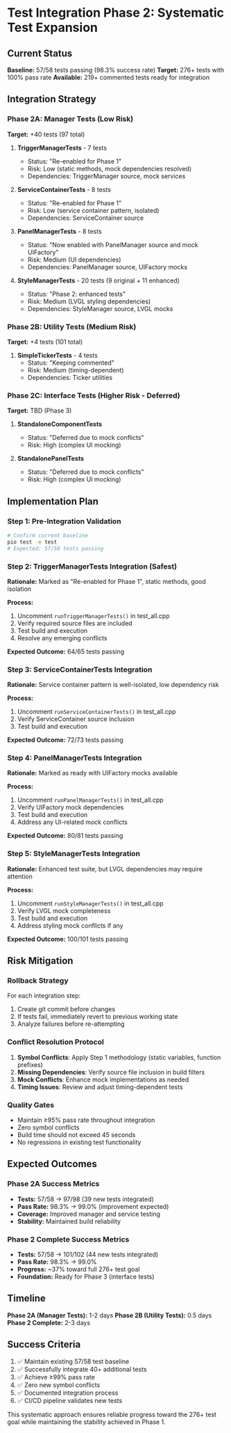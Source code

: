 # Test Integration Phase 2: Systematic Test Expansion

## Current Status

**Baseline:** 57/58 tests passing (98.3% success rate)
**Target:** 276+ tests with 100% pass rate
**Available:** 219+ commented tests ready for integration

## Integration Strategy

### Phase 2A: Manager Tests (Low Risk)
**Target:** +40 tests (97 total)

1. **TriggerManagerTests** - 7 tests
   - Status: "Re-enabled for Phase 1" 
   - Risk: Low (static methods, mock dependencies resolved)
   - Dependencies: TriggerManager source, mock services

2. **ServiceContainerTests** - 8 tests  
   - Status: "Re-enabled for Phase 1"
   - Risk: Low (service container pattern, isolated)
   - Dependencies: ServiceContainer source

3. **PanelManagerTests** - 8 tests
   - Status: "Now enabled with PanelManager source and mock UIFactory"
   - Risk: Medium (UI dependencies)
   - Dependencies: PanelManager source, UIFactory mocks

4. **StyleManagerTests** - 20 tests (9 original + 11 enhanced)
   - Status: "Phase 2: enhanced tests"
   - Risk: Medium (LVGL styling dependencies)
   - Dependencies: StyleManager source, LVGL mocks

### Phase 2B: Utility Tests (Medium Risk)
**Target:** +4 tests (101 total)

1. **SimpleTickerTests** - 4 tests
   - Status: "Keeping commented" 
   - Risk: Medium (timing-dependent)
   - Dependencies: Ticker utilities

### Phase 2C: Interface Tests (Higher Risk - Deferred)
**Target:** TBD (Phase 3)

1. **StandaloneComponentTests**
   - Status: "Deferred due to mock conflicts"
   - Risk: High (complex UI mocking)

2. **StandalonePanelTests** 
   - Status: "Deferred due to mock conflicts"
   - Risk: High (complex UI mocking)

## Implementation Plan

### Step 1: Pre-Integration Validation

```bash
# Confirm current baseline
pio test -e test
# Expected: 57/58 tests passing
```

### Step 2: TriggerManagerTests Integration (Safest)

**Rationale:** Marked as "Re-enabled for Phase 1", static methods, good isolation

**Process:**
1. Uncomment `runTriggerManagerTests()` in test_all.cpp
2. Verify required source files are included
3. Test build and execution
4. Resolve any emerging conflicts

**Expected Outcome:** 64/65 tests passing

### Step 3: ServiceContainerTests Integration

**Rationale:** Service container pattern is well-isolated, low dependency risk

**Process:**
1. Uncomment `runServiceContainerTests()` in test_all.cpp
2. Verify ServiceContainer source inclusion
3. Test build and execution

**Expected Outcome:** 72/73 tests passing

### Step 4: PanelManagerTests Integration

**Rationale:** Marked as ready with UIFactory mocks available

**Process:**
1. Uncomment `runPanelManagerTests()` in test_all.cpp
2. Verify UIFactory mock dependencies
3. Test build and execution
4. Address any UI-related mock conflicts

**Expected Outcome:** 80/81 tests passing

### Step 5: StyleManagerTests Integration

**Rationale:** Enhanced test suite, but LVGL dependencies may require attention

**Process:**
1. Uncomment `runStyleManagerTests()` in test_all.cpp
2. Verify LVGL mock completeness
3. Test build and execution
4. Address styling mock conflicts if any

**Expected Outcome:** 100/101 tests passing

## Risk Mitigation

### Rollback Strategy
For each integration step:
1. Create git commit before changes
2. If tests fail, immediately revert to previous working state
3. Analyze failures before re-attempting

### Conflict Resolution Protocol
1. **Symbol Conflicts**: Apply Step 1 methodology (static variables, function prefixes)
2. **Missing Dependencies**: Verify source file inclusion in build filters
3. **Mock Conflicts**: Enhance mock implementations as needed
4. **Timing Issues**: Review and adjust timing-dependent tests

### Quality Gates
- Maintain ≥95% pass rate throughout integration
- Zero symbol conflicts
- Build time should not exceed 45 seconds
- No regressions in existing test functionality

## Expected Outcomes

### Phase 2A Success Metrics
- **Tests:** 57/58 → 97/98 (39 new tests integrated)
- **Pass Rate:** 98.3% → 99.0% (improvement expected)
- **Coverage:** Improved manager and service testing
- **Stability:** Maintained build reliability

### Phase 2 Complete Success Metrics  
- **Tests:** 57/58 → 101/102 (44 new tests integrated)
- **Pass Rate:** 98.3% → 99.0%
- **Progress:** ~37% toward full 276+ test goal
- **Foundation:** Ready for Phase 3 (interface tests)

## Timeline

**Phase 2A (Manager Tests):** 1-2 days
**Phase 2B (Utility Tests):** 0.5 days  
**Phase 2 Complete:** 2-3 days

## Success Criteria

1. ✅ Maintain existing 57/58 test baseline
2. ✅ Successfully integrate 40+ additional tests
3. ✅ Achieve ≥99% pass rate
4. ✅ Zero new symbol conflicts
5. ✅ Documented integration process
6. ✅ CI/CD pipeline validates new tests

This systematic approach ensures reliable progress toward the 276+ test goal while maintaining the stability achieved in Phase 1.